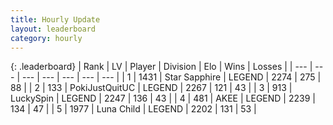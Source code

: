 ```yaml
---
title: Hourly Update
layout: leaderboard
category: hourly
---
```


{: .leaderboard}
| Rank | LV | Player | Division | Elo | Wins | Losses |
| --- | --- | --- | --- | --- | --- | --- |
| <span data-change="0">1</span> | 1431 | <span title="ID: 315148">Star Sapphire</span> | LEGEND | <span data-change="3">2274</span> | <span data-change="1">275</span> | <span data-change="0">88</span> |
| <span data-change="0">2</span> | 133 | <span title="ID: 512752">PokiJustQuitUC</span> | LEGEND | <span data-change="0">2267</span> | <span data-change="0">121</span> | <span data-change="0">43</span> |
| <span data-change="0">3</span> | 913 | <span title="ID: 498412">LuckySpin</span> | LEGEND | <span data-change="0">2247</span> | <span data-change="0">136</span> | <span data-change="0">43</span> |
| <span data-change="0">4</span> | 481 | <span title="ID: 455100">AKEE</span> | LEGEND | <span data-change="0">2239</span> | <span data-change="0">134</span> | <span data-change="0">47</span> |
| <span data-change="0">5</span> | 1977 | <span title="ID: 164871">Luna Child</span> | LEGEND | <span data-change="0">2202</span> | <span data-change="0">131</span> | <span data-change="0">53</span> |